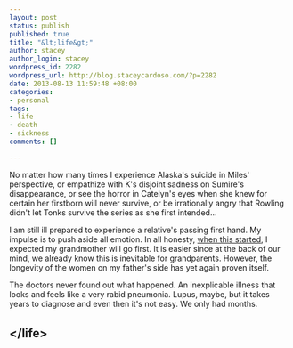 ```yaml
--- 
layout: post
status: publish
published: true
title: "&lt;life&gt;"
author: stacey
author_login: stacey
wordpress_id: 2282
wordpress_url: http://blog.staceycardoso.com/?p=2282
date: 2013-08-13 11:59:48 +08:00
categories: 
- personal
tags: 
- life
- death
- sickness
comments: []

---
```

No matter how many times I experience Alaska's suicide in Miles' perspective, or empathize with K's disjoint sadness on Sumire's disappearance, or see the horror in Catelyn's eyes when she knew for certain her firstborn will never survive, or be irrationally angry that Rowling didn't let Tonks survive the series as she first intended...

I am still ill prepared to experience a relative's passing first hand. My impulse is to push aside all emotion. In all honesty, <a href="http://blog.staceycardoso.com/2013/05/11/life-sucks-right-now/" target="_blank">when this started</a>, I expected my grandmother will go first. It is easier since at the back of our mind, we already know this is inevitable for grandparents. However, the longevity of the women on my father's side has yet again proven itself.

The doctors never found out what happened. An inexplicable illness that looks and feels like a very rabid pneumonia. Lupus, maybe, but it takes years to diagnose and even then it's not easy. We only had months.
<h2><span style="line-height: 1.5em;">&lt;/life&gt;</span></h2>
